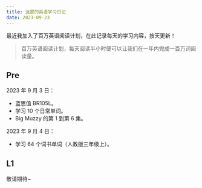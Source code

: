 ```yaml
---
title: 迷雾的英语学习日记
date: 2023-09-23
---
```


最近我加入了百万英语阅读计划，在此记录每天的学习内容，按天更新！

> 百万英语阅读计划，每天阅读半小时便可以让我们在一年内完成一百万词阅读量。

## Pre

2023 年 9 月 3 日：

- 蓝思值 BR105L。
- 学习 10 个日常单词。
- Big Muzzy 的第 1 到第 6 集。

2023 年 9 月 4 日：

- 学习 64 个词书单词（人教版三年级上）。

## L1

敬请期待~
